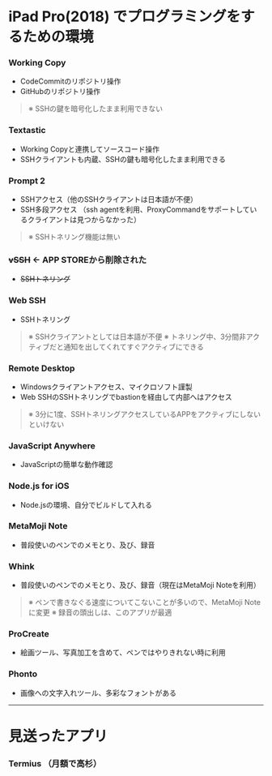 # iPad Pro(2018) でプログラミングをするための環境

### Working Copy
- CodeCommitのリポジトリ操作
- GitHubのリポジトリ操作
> ※ SSHの鍵を暗号化したまま利用できない

### Textastic
- Working Copyと連携してソースコード操作
- SSHクライアントも内蔵、SSHの鍵も暗号化したまま利用できる

### Prompt 2
- SSHアクセス（他のSSHクライアントは日本語が不便）
- SSH多段アクセス （ssh agentを利用、ProxyCommandをサポートしているクライアントは見つからなかった）
> ※ SSHトネリング機能は無い

### ~~vSSH~~ ← APP STOREから削除された
- ~~SSHトネリング~~

### Web SSH
- SSHトネリング
> ※ SSHクライアントとしては日本語が不便
> ※ トネリング中、3分間非アクティブだと通知を出してくれてすぐアクティブにできる

### Remote Desktop
- Windowsクライアントアクセス、マイクロソフト謹製
- Web SSHのSSHトネリングでbastionを経由して内部へはアクセス
> ※ 3分に1度、SSHトネリングアクセスしているAPPをアクティブにしないといけない

### JavaScript Anywhere
- JavaScriptの簡単な動作確認

### Node.js for iOS
- Node.jsの環境、自分でビルドして入れる

### MetaMoji Note
- 普段使いのペンでのメモとり、及び、録音

### Whink
- 普段使いのペンでのメモとり、及び、録音（現在はMetaMoji Noteを利用）
> ※ ペンで書きなぐる速度についてこないことが多いので、MetaMoji Noteに変更
> ※ 録音の頭出しは、このアプリが最適

### ProCreate
- 絵画ツール、写真加工を含めて、ペンではやりきれない時に利用

### Phonto
- 画像への文字入れツール、多彩なフォントがある

---


# 見送ったアプリ
### Termius （月額で高杉）
